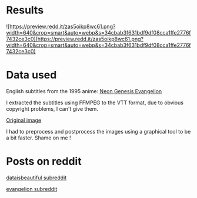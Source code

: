 # Results

![https://preview.redd.it/zas5oikp8wc61.png?width=640&crop=smart&auto=webp&s=34cbab3f631bdf9df08cca1ffe2776f7432ce3c0](https://preview.redd.it/zas5oikp8wc61.png?width=640&crop=smart&auto=webp&s=34cbab3f631bdf9df08cca1ffe2776f7432ce3c0)

# Data used

English subtitles from the 1995 anime: [Neon Genesis Evangelion](https://en.wikipedia.org/wiki/Neon_Genesis_Evangelion)

I extracted the subtitles using FFMPEG to the VTT format, due to obvious copyright problems, I can't give them.

[Original image](https://7themes.su/photo/hd_wallpapers/anime/neon_genesis_evangelion_minimal/57-0-11947)

I had to preprocess and postprocess the images using a graphical tool to be a bit faster. Shame on me !

# Posts on reddit

[dataisbeautiful subreddit](https://www.reddit.com/r/dataisbeautiful/comments/l2ozn2/oc_neon_genesis_evangelion_word_cloud/)

[evangelion subreddit](https://www.reddit.com/r/evangelion/comments/l2p3k3/neon_genesis_evangelion_word_cloud/)
